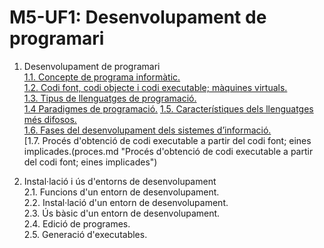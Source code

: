 # M5-UF1: Desenvolupament de programari   

1. Desenvolupament de programari   
 [1.1. Concepte de programa informàtic.](programa_informatic.md "Concepte de programa informàtic")   
 [1.2. Codi font, codi objecte i codi executable; màquines virtuals.](codi_font.md "Codi font, codi objecte i codi executable; màquines virtuals")   
 [1.3. Tipus de llenguatges de programació.](tipus.md "Tipus de llenguatges de programació")   
 [1.4 Paradigmes de programació.](paradigmes.md "Paradigmes de programació")
 [1.5. Característiques dels llenguatges més difosos.](difosos.md "Característiques dels llenguatges més difosos")   
 [1.6. Fases del desenvolupament dels sistemes d’informació.](fases.md "Fases del desenvolupament dels sistemes d’informació")   
 [1.7. Procés d'obtenció de codi executable a partir del codi font; eines implicades.(proces.md "Procés d'obtenció de codi executable a partir del codi font; eines implicades")   

2. Instal·lació i ús d'entorns de desenvolupament   
 2.1. Funcions d'un entorn de desenvolupament.   
 2.2. Instal·lació d'un entorn de desenvolupament.   
 2.3. Ús bàsic d'un entorn de desenvolupament.   
 2.4. Edició de programes.   
 2.5. Generació d'executables.   
